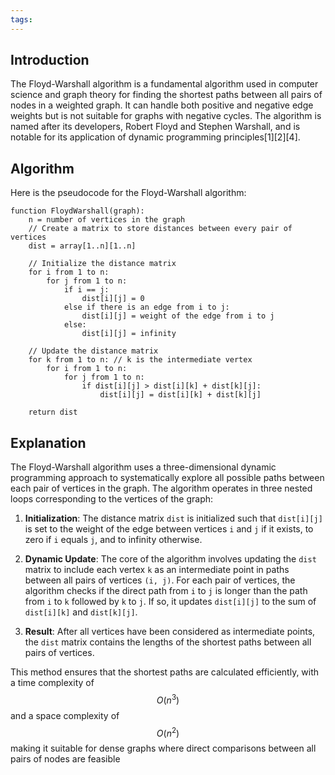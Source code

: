 ```yaml
---
tags:
---
```

## Introduction

The Floyd-Warshall algorithm is a fundamental algorithm used in computer science and graph theory for finding the shortest paths between all pairs of nodes in a weighted graph. It can handle both positive and negative edge weights but is not suitable for graphs with negative cycles. The algorithm is named after its developers, Robert Floyd and Stephen Warshall, and is notable for its application of dynamic programming principles[1][2][4].

## Algorithm

Here is the pseudocode for the Floyd-Warshall algorithm:

```pseudo
function FloydWarshall(graph):
    n = number of vertices in the graph
    // Create a matrix to store distances between every pair of vertices
    dist = array[1..n][1..n]

    // Initialize the distance matrix
    for i from 1 to n:
        for j from 1 to n:
            if i == j:
                dist[i][j] = 0
            else if there is an edge from i to j:
                dist[i][j] = weight of the edge from i to j
            else:
                dist[i][j] = infinity

    // Update the distance matrix
    for k from 1 to n: // k is the intermediate vertex
        for i from 1 to n:
            for j from 1 to n:
                if dist[i][j] > dist[i][k] + dist[k][j]:
                    dist[i][j] = dist[i][k] + dist[k][j]

    return dist
```

## Explanation

The Floyd-Warshall algorithm uses a three-dimensional dynamic programming approach to systematically explore all possible paths between each pair of vertices in the graph. The algorithm operates in three nested loops corresponding to the vertices of the graph:

1. **Initialization**: The distance matrix `dist` is initialized such that `dist[i][j]` is set to the weight of the edge between vertices `i` and `j` if it exists, to zero if `i` equals `j`, and to infinity otherwise.

2. **Dynamic Update**: The core of the algorithm involves updating the `dist` matrix to include each vertex `k` as an intermediate point in paths between all pairs of vertices `(i, j)`. For each pair of vertices, the algorithm checks if the direct path from `i` to `j` is longer than the path from `i` to `k` followed by `k` to `j`. If so, it updates `dist[i][j]` to the sum of `dist[i][k]` and `dist[k][j]`.

3. **Result**: After all vertices have been considered as intermediate points, the `dist` matrix contains the lengths of the shortest paths between all pairs of vertices.

This method ensures that the shortest paths are calculated efficiently, with a time complexity of $$O(n^3)$$ and a space complexity of $$O(n^2)$$making it suitable for dense graphs where direct comparisons between all pairs of nodes are feasible